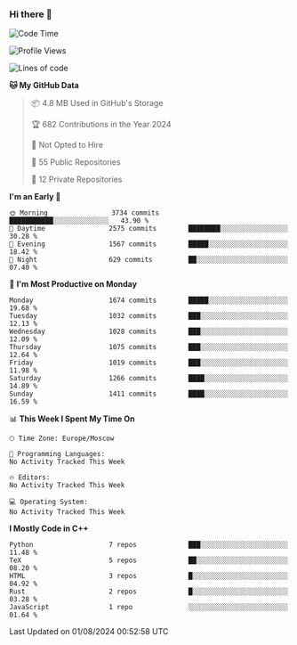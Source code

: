 ### Hi there 👋

<!--
**SemenMartynov/SemenMartynov** is a ✨ _special_ ✨ repository because its `README.md` (this file) appears on your GitHub profile.

Here are some ideas to get you started:

- 🔭 I’m currently working on ...
- 🌱 I’m currently learning ...
- 👯 I’m looking to collaborate on ...
- 🤔 I’m looking for help with ...
- 💬 Ask me about ...
- 📫 How to reach me: ...
- 😄 Pronouns: ...
- ⚡ Fun fact: ...
-->

<!--START_SECTION:waka-->
![Code Time](http://img.shields.io/badge/Code%20Time-0%20secs-blue)

![Profile Views](http://img.shields.io/badge/Profile%20Views-6-blue)

![Lines of code](https://img.shields.io/badge/From%20Hello%20World%20I%27ve%20Written-6.8%20million%20lines%20of%20code-blue)

**🐱 My GitHub Data** 

> 📦 4.8 MB Used in GitHub's Storage 
 > 
> 🏆 682 Contributions in the Year 2024
 > 
> 🚫 Not Opted to Hire
 > 
> 📜 55 Public Repositories 
 > 
> 🔑 12 Private Repositories 
 > 
**I'm an Early 🐤** 

```text
🌞 Morning                3734 commits        ███████████░░░░░░░░░░░░░░   43.90 % 
🌆 Daytime                2575 commits        ████████░░░░░░░░░░░░░░░░░   30.28 % 
🌃 Evening                1567 commits        █████░░░░░░░░░░░░░░░░░░░░   18.42 % 
🌙 Night                  629 commits         ██░░░░░░░░░░░░░░░░░░░░░░░   07.40 % 
```
📅 **I'm Most Productive on Monday** 

```text
Monday                   1674 commits        █████░░░░░░░░░░░░░░░░░░░░   19.68 % 
Tuesday                  1032 commits        ███░░░░░░░░░░░░░░░░░░░░░░   12.13 % 
Wednesday                1028 commits        ███░░░░░░░░░░░░░░░░░░░░░░   12.09 % 
Thursday                 1075 commits        ███░░░░░░░░░░░░░░░░░░░░░░   12.64 % 
Friday                   1019 commits        ███░░░░░░░░░░░░░░░░░░░░░░   11.98 % 
Saturday                 1266 commits        ████░░░░░░░░░░░░░░░░░░░░░   14.89 % 
Sunday                   1411 commits        ████░░░░░░░░░░░░░░░░░░░░░   16.59 % 
```


📊 **This Week I Spent My Time On** 

```text
🕑︎ Time Zone: Europe/Moscow

💬 Programming Languages: 
No Activity Tracked This Week

🔥 Editors: 
No Activity Tracked This Week

💻 Operating System: 
No Activity Tracked This Week
```

**I Mostly Code in C++** 

```text
Python                   7 repos             ███░░░░░░░░░░░░░░░░░░░░░░   11.48 % 
TeX                      5 repos             ██░░░░░░░░░░░░░░░░░░░░░░░   08.20 % 
HTML                     3 repos             █░░░░░░░░░░░░░░░░░░░░░░░░   04.92 % 
Rust                     2 repos             █░░░░░░░░░░░░░░░░░░░░░░░░   03.28 % 
JavaScript               1 repo              ░░░░░░░░░░░░░░░░░░░░░░░░░   01.64 % 
```




 Last Updated on 01/08/2024 00:52:58 UTC
<!--END_SECTION:waka-->